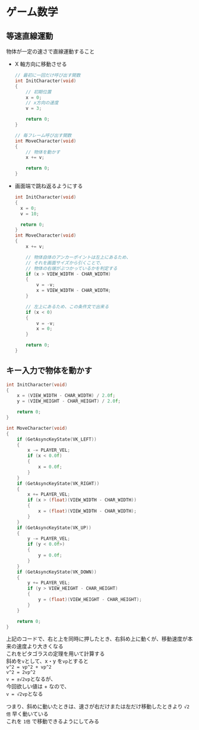# ゲーム数学

## 等速直線運動

物体が一定の速さで直線運動すること

- X 軸方向に移動させる

  ```cpp
  // 最初に一回だけ呼び出す関数
  int InitCharacter(void)
  {
      // 初期位置
      x = 0;
      // x方向の速度
      v = 3;

      return 0;
  }

  // 毎フレーム呼び出す関数
  int MoveCharacter(void)
  {
      // 物体を動かす
      x += v;

      return 0;
  }
  ```

- 画面端で跳ね返るようにする

  ```cpp
  int InitCharacter(void)
  {
    x = 0;
    v = 10;

    return 0;
  }
  int MoveCharacter(void)
  {
      x += v;

      // 物体自体のアンカーポイントは左上にあるため、
      // それを画面サイズから引くことで、
      // 物体の右端がぶつかっているかを判定する
      if (x > VIEW_WIDTH - CHAR_WIDTH)
      {
          v = -v;
          x = VIEW_WIDTH - CHAR_WIDTH;
      }

      // 左上にあるため、この条件文で出来る
      if (x < 0)
      {
          v = -v;
          x = 0;
      }

      return 0;
  }
  ```

## キー入力で物体を動かす

```cpp
int InitCharacter(void)
{
    x = (VIEW_WIDTH - CHAR_WIDTH) / 2.0f;
    y = (VIEW_HEIGHT - CHAR_HEIGHT) / 2.0f;

    return 0;
}

int MoveCharacter(void)
{
    if (GetAsyncKeyState(VK_LEFT))
    {
        x -= PLAYER_VEL;
        if (x < 0.0f)
        {
            x = 0.0f;
        }
    }
    if (GetAsyncKeyState(VK_RIGHT))
    {
        x += PLAYER_VEL;
        if (x > (float)(VIEW_WIDTH - CHAR_WIDTH))
        {
            x = (float)(VIEW_WIDTH - CHAR_WIDTH);
        }
    }
    if (GetAsyncKeyState(VK_UP))
    {
        y -= PLAYER_VEL;
        if (y < 0.0f>)
        {
            y = 0.0f;
        }
    }
    if (GetAsyncKeyState(VK_DOWN))
    {
        y += PLAYER_VEL;
        if (y > VIEW_HEIGHT - CHAR_HEIGHT)
        {
            y = (float)(VIEW_HEIGHT - CHAR_HEIGHT);
        }
    }

    return 0;
}
```

上記のコードで、右と上を同時に押したとき、右斜め上に動くが、移動速度が本来の速度より大きくなる  
これをピタゴラスの定理を用いて計算する  
斜めを`v`として、x・y を`vp`とすると  
`v^2 = vp^2 + vp^2`  
`v^2 = 2vp^2`  
`v = ±√2vp`となるが、  
今回欲しい値は + なので、  
`v = √2vp`となる

つまり、斜めに動いたときは、速さが右だけまたは左だけ移動したときより `√2倍` 早く動いている  
これを `1倍` で移動できるようにしてみる
